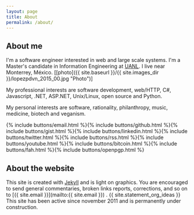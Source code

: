 ```yaml
---
layout: page
title: About
permalink: /about/
---
```


## About me ###########################################################

I'm a software engineer interested in web and large scale systems. I'm a
Master's candidate in Information Engineering at [UANL](http://www.uanl.mx
"UANL"). I live near Monterrey, México.
[[photo]({{ site.baseurl }}/{{ site.images_dir }}/lopezpdvn_2015_00.jpg "Photo")]

My professional interests are software development, web/HTTP, C#, Javascript,
.NET, ASP.NET, Unix/Linux, open source and Python.

My personal interests are software, rationality, philanthropy, music, medicine,
biotech and veganism.

{% include buttons/email.html %}{% include buttons/github.html %}{% include buttons/gist.html %}{% include buttons/linkedin.html %}{% include buttons/twitter.html %}{% include buttons/rss.html %}{% include buttons/youtube.html %}{% include buttons/bitcoin.html %}{% include buttons/fah.html %}{% include buttons/openpgp.html %}

## About the website ##################################################

This site is created with [Jekyll](http://jekyllrb.com) and is light on
graphics.  You are encouraged to send general commentaries, broken links
reports, corrections, and so on to
[{{ site.email }}](mailto:{{ site.email }}) .  {{ site.statement_org_ideas }} This
site has been active since november 2011 and is permanently under construction.
